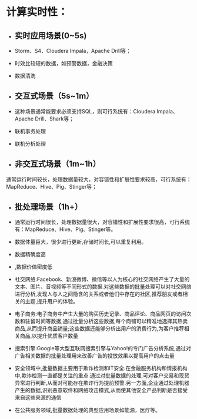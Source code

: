 # 计算实时性：

* ## 实时应用场景\(0~5s\)
* Storm、S4、Cloudera Impala，Apache Drill等；

* 时效比较短的数据，如预警数据，金融决策

* 数据清洗

* ## 交互式场景（5s~1m）
* 这种场景通常能要求必须支持SQL，则可行系统有：Cloudera Impala、Apache Drill、Shark等；

* 联机事务处理

* 联机分析处理

* ## 非交互式场景（1m~1h）

通常运行时间较长，处理数据量较大，对容错性和扩展性要求较高，可行系统有：MapReduce、Hive、Pig、Stinger等；

* ## 批处理场景（1h+）
* 通常运行时间很长，处理数据量很大，对容错性和扩展性要求很高，可行系统有：MapReduce、Hive、Pig、Stinger等。

* 数据体量巨大，很少进行更新,存储时间长,可以重复利用。

* 数据精确度高

* ,数据价值密度低

* 社交网络:Facebook、新浪微博、微信等以人为核心的社交网络产生了大量的文本、图片、音视频等不同形式的数据.对这些数据的批量处理可以对社交网络进行分析,发现人与人之间隐含的关系或者他们中存在的社区,推荐朋友或者相关的主题,提升用户的体验。

* 电子商务:电子商务中产生大量的购买历史记录、商品评论、商品网页的访问次数和驻留时间等数据,通过批量分析这些数据,每个商铺可以精准地选择其热卖商品,从而提升商品销量;这些数据还能够分析出用户的消费行为,为客户推荐相关商品,以提升优质客户数量

* 搜索引擎:Google等大型互联网搜索引擎与Yahoo!的专门广告分析系统,通过对广告相关数据的批量处理用来改善广告的投放效果以提高用户的点击量

* 安全领域中,批量数据主要用于欺诈检测和IT安全.在金融服务机构和情报机构中,欺诈检测一直都是关注的重点.通过对批量数据的处理,可对客户交易和现货异常进行判断,从而对可能存在欺诈行为提前预警.另一方面,企业通过处理机器产生的数据,识别恶意软件和网络攻击模式,从而使其他安全产品判断是否接受来自这些来源的通信

* 在公共服务领域,批量数据处理的典型应用场景如能源，医疗等。



